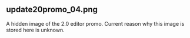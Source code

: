 ## update20promo_04.png
A hidden image of the 2.0 editor promo. Current reason why this image is stored here is unknown.
